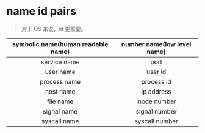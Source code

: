 
# name id pairs

> 对于 OS 来说，id 更重要。

| symbolic name(human readable name)  | number name(low level name)| 
| :--------: | :------: |
| service name |   port   |
| user name          |   user id | 
| process name  |  process id   | 
| host name |  ip address   | 
| file name |  inode number |
| signal name | signal number |
| syscall name | syscall number |
